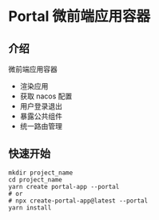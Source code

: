 # Portal 微前端应用容器

## 介绍

微前端应用容器

- 渲染应用
- 获取 nacos 配置
- 用户登录退出
- 暴露公共组件
- 统一路由管理

## 快速开始

```
mkdir project_name
cd project_name
yarn create portal-app --portal
# or
# npx create-portal-app@latest --portal
yarn install
```
